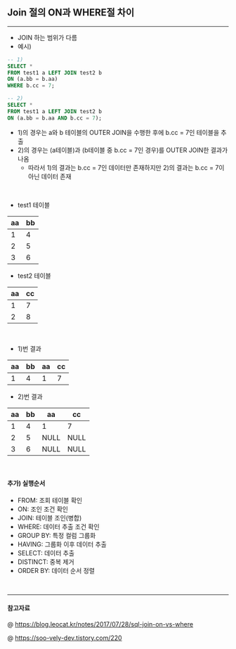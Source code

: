 ## Join 절의 ON과 WHERE절 차이 
---
- JOIN 하는 범위가 다름 
- 예시) 

```sql
-- 1) 
SELECT *
FROM test1 a LEFT JOIN test2 b
ON (a.bb = b.aa)
WHERE b.cc = 7;

-- 2)
SELECT *
FROM test1 a LEFT JOIN test2 b
ON (a.bb = b.aa AND b.cc = 7);
```

- 1)의 경우는 a와 b 테이블의 OUTER JOIN을 수행한 후에 b.cc = 7인 테이블을 추출
- 2)의 경우는 (a테이블)과 (b테이블 중 b.cc = 7인 경우)를 OUTER JOIN한 결과가 나옴 
  - 따라서 1)의 결과는 b.cc = 7인 데이터만 존재하지만 2)의 결과는 b.cc = 7이 아닌 데이터 존재 

<br>

- test1 테이블
  
|aa  |bb  |
|----|----|
|1   |4   |
|2   |5   |
|3   |6   |

- test2 테이블 
  
|aa  |cc  |
|----|----|
|1   |7   |
|2   |8   |

<br>

- 1)번 결과 

|aa  |bb  |aa  |cc  |
|----|----|----|----|
|1   |4   |1   |7   |

- 2)번 결과 

|aa  |bb  |aa  |cc  |
|----|----|----|----|
|1   |4   |1   |7   |
|2   |5   |NULL|NULL|
|3   |6   |NULL|NULL|


<br>

#### 추가) 실행순서 
- FROM: 조회 테이블 확인 
- ON: 조인 조건 확인 
- JOIN: 테이블 조인(병합)
- WHERE: 데이터 추출 조건 확인 
- GROUP BY: 특정 컬럼 그룹화 
- HAVING: 그룹화 이후 데이터 추출
- SELECT: 데이터 추출
- DISTINCT: 중복 제거
- ORDER BY: 데이터 순서 정렬 

<br>

---
#### 참고자료 
@ https://blog.leocat.kr/notes/2017/07/28/sql-join-on-vs-where

@ https://soo-vely-dev.tistory.com/220